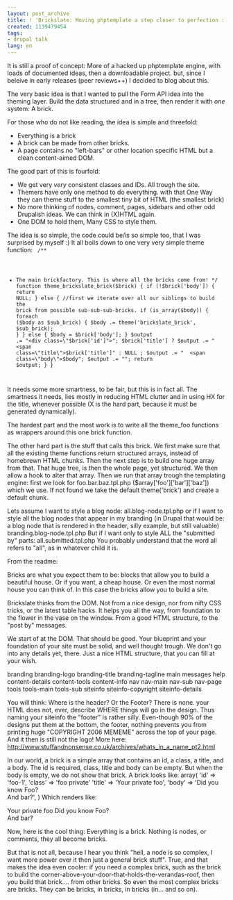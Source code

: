 ```yaml
---
layout: post_archive
title: ! 'Brickslate: Moving phptemplate a step closer to perfection :)'
created: 1139479454
tags:
- drupal talk
lang: en
---
```

It is still a proof of concept: More of a hacked up phptemplate engine, with loads of documented ideas, then a downloadable project. but, since I beleive in early releases (peer reviews++) I decided to blog about this. 

The very basic idea is that I wanted to pull the Form API idea into the theming layer. Build the data structured and in a tree, then render it with *one* system: A brick.

For those who do not like reading, the idea is simple and threefold:
* Everything is a brick
* A brick can be made from other bricks.
* A page contains no "left-bars" or other location specific HTML but a clean content-aimed DOM.

The good part of this is fourfold:
* We get very *very* consistent classes and IDs. All trough the site.
* Themers have only one method to do everything. with that One Way they can theme stuff to the smallest tiny bit of HTML (the smallest brick)
* No more thinking of nodes, comment, pages, sidebars and other odd Drupalish ideas. We can think in (X)HTML again. 
* One DOM to hold them, Many CSS to style them. 

The idea is so simple, the code could be/is so simple too, that I was surprised by myself :)
It all boils down to one very very simple theme function: 
<code>
/**
 * The main brickfactory. This is where all the bricks come from!
 */
function theme_brickslate_brick($brick) {
  if (!$brick['body']) {
    return NULL;
  }
  else {
    //first we iterate over all our siblings to build the brick from possible sub-sub-sub-bricks.
    if (is_array($body)) {
      foreach ($body as $sub_brick) {
        $body .= theme('brickslate_brick', $sub_brick);
      }
    }
    else {
      $body = $brick['body'];
    }
    $output .= "<div class=\"$brick['id']\">";
    $brick['title'] ? $output .= "  <span class=\"title\">$brick['title']</span>" : NULL ;
    $output .= "  <span class=\"body\">$body</span>";
    $output .= "</div>";
    return $output;
  }
}
</code>
It needs some more smartness, to be fair, but this is in fact all. The smartness it needs, lies mostly in reducing HTML clutter and in using HX for the title, whenever possible (X is the hard part, because it must be generated dynamically). 

The hardest part and the most work is to write all the theme_foo functions as wrappers around this one brick function.

The other hard part is the stuff that calls this brick. We first make sure that all the existing theme functions return structured arrays, instead of homebrewn HTML chunks. Then the next step is to build one huge array from that.
That huge tree, is then the whole page, yet structured. 
We then allow a hook to alter that array. 
Then we run that array trough the templating engine: first we look for foo.bar.baz.tpl.php ($array['foo']['bar']['baz']) which we use. 
If not found we take the default theme('brick') and create a default chunk. 

Lets assume I want to style a blog node:
all.blog-node.tpl.php
or if I want to style all the blog nodes that appear in my branding (in Drupal that would be: a blog node that is rendered in the header, silly example, but still valuable)
branding.blog-node.tpl.php
But if I want only to style ALL the "submitted by" parts:
all.submitted.tpl.php
You probably understand that the word all refers to "all", as in whatever child it is.

From the readme:

Bricks are what you expect them to be: blocks that allow you to build a beautiful house. Or if you want, a cheap house. Or even the most normal house you can think of. In this case the bricks allow you to build a site.

Brickslate thinks from the DOM. Not from a nice design, nor from nifty CSS tricks, or the latest table hacks. It helps you all the way, from foundation to the flower in the vase on the window. From a good HTML structure, to the "post by" messages.

We start of at the DOM. That should be good. Your blueprint and your foundation of your site must be solid, and well thought trough. We don't go into any details yet, there. Just a nice HTML structure, that you can fill at your wish.

branding
  branding-logo
  branding-title
  branding-tagline
main
  messages
  help
  content-details
  content-tools
  content-info
nav
  nav-main
  nav-sub
  nav-page
tools
  tools-main
  tools-sub
siteinfo
  siteinfo-copyright
  siteinfo-details

You will think: Where is the header? Or the Footer? There is none. your HTML does not, ever, describe WHERE things will go in the design. Thus naming your siteinfo the "footer" is rather silly. Even-though 90% of the designs put them at the bottom, the footer, nothing prevents you from printing huge "COPYRIGHT 2006 MEMEME" across the top of your page. And it then is still not the logo!
More here: <a href="http://www.stuffandnonsense.co.uk/archives/whats_in_a_name_pt2.html">http://www.stuffandnonsense.co.uk/archives/whats_in_a_name_pt2.html</a>

In our world, a brick is a simple array that contains an id, a class, a title, and a body. The id is required, class, title and body can be empty. But when the body is empty, we do not show that brick.
A brick looks like:
array(
  'id' => 'foo-1',
  'class' => 'foo private'
  'title' => 'Your private foo',
  'body' => 'Did you know Foo? <br/>And bar?',
)
Which renders like:
<div id='foo-1' class="foo private">
  <span class='title'>Your private foo</span>
  <span class="body">Did you know Foo? <br/>And bar?</span>
</div>

Now, here is the cool thing: Everything is a brick. Nothing is nodes, or comments, they all become bricks.

But that is not all, because I hear you think "hell, a node is so complex, I want more power over it then just a general brick stuff". True, and that makes the idea even cooler: if you need a complex brick, such as the brick to build the corner-above-your-door-that-holds-the-verandas-roof, then you build that brick.... from other bricks.
So even the most complex bricks are bricks. They can be bricks, in bricks, in bricks (in... and so on).
